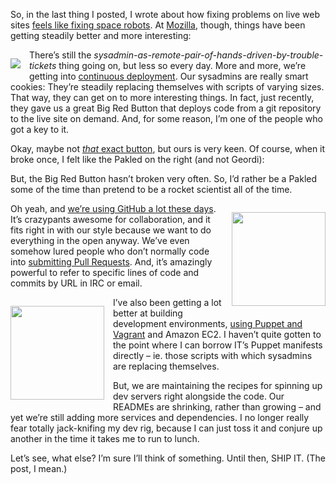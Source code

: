 So, in the last thing I posted, I wrote about how fixing problems on live web sites [feels like fixing space robots][1]. At <a target="_blank" title="Mozilla" href="https://www.mozilla.org/?utm_source=wordpress%20blog&utm_medium=content%20link&utm_campaign=promote%20mdn">Mozilla</a>, though, things have been getting steadily better and more interesting:

[<img src="http://ecx.images-amazon.com/images/I/41AvY4p2haL._SL160_.jpg" style="float:left; margin: 1em 1em 1em 0" />][2]

There&#8217;s still the *sysadmin-as-remote-pair-of-hands-driven-by-trouble-tickets* thing going on, but less so every day. More and more, we&#8217;re getting into [continuous deployment][3]. Our sysadmins are really smart cookies: They&#8217;re steadily replacing themselves with scripts of varying sizes. That way, they can get on to more interesting things. In fact, just recently, they gave us a great Big Red Button that deploys code from a git repository to the live site on demand. And, for some reason, I&#8217;m one of the people who got a key to it.

Okay, maybe not [*that* exact button][2], but ours is very keen. Of course, when it broke once, I felt like the Pakled on the right (and not Geordi):

<span class='embed-youtube' style='text-align:center; display: block;'></span>

But, the Big Red Button hasn&#8217;t broken very often. So, I&#8217;d rather be a Pakled some of the time than pretend to be a rocket scientist all of the time.

[<img src="http://octodex.github.com/images/twenty-percent-cooler-octocat.png" style="width: 150px; float: right; margin: 1em 0 1em 1em" />][4] Oh yeah, and [we&#8217;re using GitHub a lot these days][5]. It&#8217;s crazypants awesome for collaboration, and it fits right in with our style because we want to do everything in the open anyway. We&#8217;ve even somehow lured people who don&#8217;t normally code into [submitting Pull Requests][6]. And, it&#8217;s amazingly powerful to refer to specific lines of code and commits by URL in IRC or email.

[<img src="http://vagrantup.com/static/images/hippie.png" style="width: 150px; float: left; margin: 1em 1em 1em 0" />][7] I&#8217;ve also been getting a lot better at building development environments, [using Puppet and Vagrant][8] and Amazon EC2. I haven&#8217;t quite gotten to the point where I can borrow IT&#8217;s Puppet manifests directly &#8211; ie. those scripts with which sysadmins are replacing themselves.

But, we are maintaining the recipes for spinning up dev servers right alongside the code. Our READMEs are shrinking, rather than growing &#8211; and yet we&#8217;re still adding more services and dependencies. I no longer really fear totally jack-knifing my dev rig, because I can just toss it and conjure up another in the time it takes me to run to lunch.

Let&#8217;s see, what else? I&#8217;m sure I&#8217;ll think of something. Until then, SHIP IT. (The post, I mean.)

 [1]: http://blog.lmorchard.com/2012/07/10/webdev-in-spac
 [2]: http://www.amazon.com/gp/product/B004D18MCK/ref=as_li_ss_il?ie=UTF8&camp=1789&creative=390957&creativeASIN=B004D18MCK&linkCode=as2&tag=0xdecafbad01-20
 [3]: http://www.slideshare.net/MattBrandt/mozilla-continuous-deploment-on-sumo
 [4]: http://octodex.github.com/
 [5]: https://github.com/mozilla/
 [6]: https://github.com/mozilla/kuma/commit/1a8038215a2c4bb7fba5ff098875d034704d79bd
 [7]: http://vagrantup.com/
 [8]: http://opensourcebridge.org/wiki/2011/Inviting_Contributors_to_Open_Source_Webdev_through_Virtualization